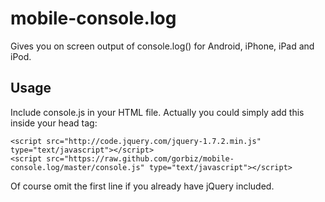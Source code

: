 # mobile-console.log

Gives you on screen output of console.log() for Android, iPhone, iPad and iPod.

## Usage

Include console.js in your HTML file. Actually you could simply add this inside your head tag:

    <script src="http://code.jquery.com/jquery-1.7.2.min.js" type="text/javascript"></script>
    <script src="https://raw.github.com/gorbiz/mobile-console.log/master/console.js" type="text/javascript"></script>

Of course omit the first line if you already have jQuery included.

